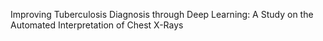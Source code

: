Improving Tuberculosis Diagnosis through Deep Learning: A Study on the Automated Interpretation of Chest X-Rays
